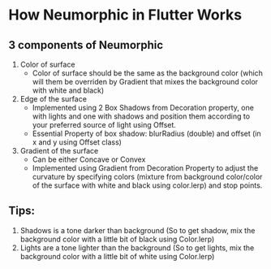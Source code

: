 # How Neumorphic in Flutter Works

## 3 components of Neumorphic

1. Color of surface
    - Color of surface should be the same as the background color (which will them be overriden by Gradient that mixes
    the background color with white and black)
2. Edge of the surface
    - Implemented using 2 Box Shadows from Decoration property, one with lights and one with shadows and position them according to your preferred source of light using Offset.
    - Essential Property of box shadow: blurRadius (double) and offset (in x and y using Offset class)
3. Gradient of the surface
    - Can be either Concave or Convex
    - Implemented using Gradient from Decoration Property to adjust the curvature by specifying colors (mixture from background color/color of the surface with white and black using color.lerp) and stop points.

## Tips:

1. Shadows is a tone darker than background (So to get shadow, mix the background color with a little bit of black using Color.lerp)
2. Lights are a tone lighter than the background (So to get lights, mix the background color with a little bit of white using Color.lerp)